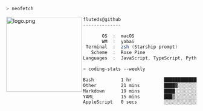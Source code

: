 ```zsh
> neofetch
```

<!--img align="left" src="https://github.com/fluteds.png" alt="logo.png" width="200"/>-->
<img align="left" src="https://external-content.duckduckgo.com/iu/?u=https%3A%2F%2F78.media.tumblr.com%2F975fca5f82161b190efdcaa05ffbd4ec%2Ftumblr_p6q6m9TJF01x3p3jmo1_500.png&f=1&nofb=1" alt="logo.png" width="200"/>

```csharp
fluteds@github
--------------

       OS  :  macOS
       WM  :  yabai
 Terminal  :  zsh (Starship prompt)  
   Scheme  :  Rose Pine  
Languages  :  JavaScript, TypeScript, Python, HTML, CSS  

```

```zsh
> coding-stats --weekly
```

<!--START_SECTION:waka-->

```txt
Bash          1 hr            ████████████▓░░░░░░░░░░░░   51.26 %
Other         21 mins         ████▓░░░░░░░░░░░░░░░░░░░░   18.26 %
Markdown      19 mins         ████░░░░░░░░░░░░░░░░░░░░░   16.60 %
YAML          15 mins         ███▒░░░░░░░░░░░░░░░░░░░░░   13.28 %
AppleScript   0 secs          ░░░░░░░░░░░░░░░░░░░░░░░░░   00.25 %
```

<!--END_SECTION:waka-->
